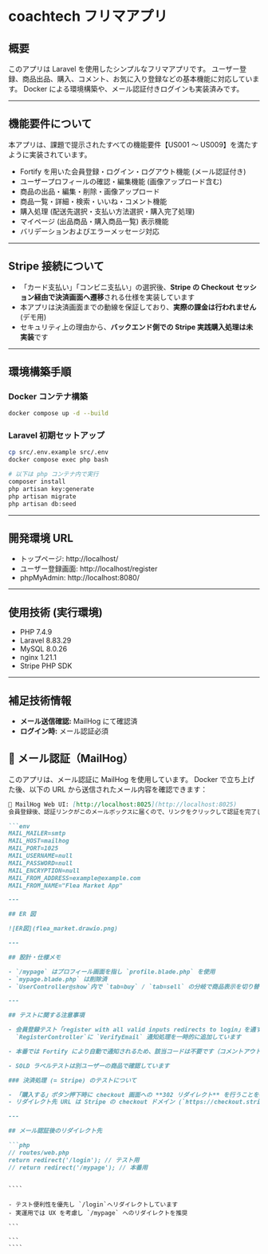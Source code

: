 # coachtech フリマアプリ

## 概要

このアプリは Laravel を使用したシンプルなフリマアプリです。
ユーザー登録、商品出品、購入、コメント、お気に入り登録などの基本機能に対応しています。
Docker による環境構築や、メール認証付きログインも実装済みです。

---

## 機能要件について

本アプリは、課題で提示されたすべての機能要件【US001 〜 US009】を満たすように実装されています。

- Fortify を用いた会員登録・ログイン・ログアウト機能 (メール認証付き)
- ユーザープロフィールの確認・編集機能 (画像アップロード含む)
- 商品の出品・編集・削除・画像アップロード
- 商品一覧・詳細・検索・いいね・コメント機能
- 購入処理 (配送先選択・支払い方法選択・購入完了処理)
- マイページ (出品商品・購入商品一覧) 表示機能
- バリデーションおよびエラーメッセージ対応

---

## Stripe 接続について

- 「カード支払い」「コンビニ支払い」の選択後、**Stripe の Checkout セッション経由で決済画面へ遷移**される仕様を実装しています
- 本アプリは決済画面までの動線を保証しており、**実際の課金は行われません** (デモ用)
- セキュリティ上の理由から、**バックエンド側での Stripe 実践購入処理は未実装**です

---

## 環境構築手順

### Docker コンテナ構築

```bash
docker compose up -d --build
```

### Laravel 初期セットアップ

```bash
cp src/.env.example src/.env
docker compose exec php bash

# 以下は php コンテナ内で実行
composer install
php artisan key:generate
php artisan migrate
php artisan db:seed
```

---

## 開発環境 URL

- トップページ: http://localhost/
- ユーザー登録画面: http://localhost/register
- phpMyAdmin: http://localhost:8080/

---

## 使用技術 (実行環境)

- PHP 7.4.9
- Laravel 8.83.29
- MySQL 8.0.26
- nginx 1.21.1
- Stripe PHP SDK

---

## 補足技術情報

- **メール送信確認:** MailHog にて確認済
- **ログイン時:** メール認証必須

## 📧 メール認証（MailHog）

このアプリは、メール認証に MailHog を使用しています。
Docker で立ち上げた後、以下の URL から送信されたメール内容を確認できます：

```md
📨 MailHog Web UI: [http://localhost:8025](http://localhost:8025)
会員登録後、認証リンクがこのメールボックスに届くので、リンクをクリックして認証を完了してください。

```env
MAIL_MAILER=smtp
MAIL_HOST=mailhog
MAIL_PORT=1025
MAIL_USERNAME=null
MAIL_PASSWORD=null
MAIL_ENCRYPTION=null
MAIL_FROM_ADDRESS=example@example.com
MAIL_FROM_NAME="Flea Market App"

---

## ER 図

![ER図](flea_market.drawio.png)

---

## 設計・仕様メモ

- `/mypage` はプロフィール画面を指し `profile.blade.php` を使用
- `mypage.blade.php` は削除済
- `UserController@show`内で `tab=buy` / `tab=sell` の分岐で商品表示を切り替え

---

## テストに関する注意事項

- 会員登録テスト「register with all valid inputs redirects to login」を通すため
  `RegisterController`に `VerifyEmail` 通知処理を一時的に追加しています

- 本番では Fortify により自動で通知されるため、該当コードは不要です（コメントアウト or 削除推奨）

- SOLD ラベルテストは別ユーザーの商品で確認しています

### 決済処理 (= Stripe) のテストについて

- 「購入する」ボタン押下時に checkout 画面への **302 リダイレクト** を行うことを確認しています
- リダイレクト先 URL は Stripe の checkout ドメイン (`https://checkout.stripe.com/...`)

---

## メール認証後のリダイレクト先

```php
// routes/web.php
return redirect('/login'); // テスト用
// return redirect('/mypage'); // 本番用
````
`````

````

- テスト便利性を優先し `/login`へリダイレクトしています
- 実運用では UX を考慮し `/mypage` へのリダイレクトを推奨

```

```
````
